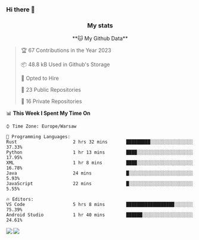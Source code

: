 ### Hi there 👋

<!--
**DamianKocjan/DamianKocjan** is a ✨ _special_ ✨ repository because its `README.md` (this file) appears on your GitHub profile.

Here are some ideas to get you started:

- 🔭 I’m currently working on ...
- 🌱 I’m currently learning ...
- 👯 I’m looking to collaborate on ...
- 🤔 I’m looking for help with ...
- 💬 Ask me about ...
- 📫 How to reach me: ...
- 😄 Pronouns: ...
- ⚡ Fun fact: ...
-->

<h3 align="center">My stats</h3>

<p align="center">
    <!--START_SECTION:waka-->
**🐱 My Github Data** 

> 🏆 67 Contributions in the Year 2023
 > 
> 📦 48.8 kB Used in Github's Storage 
 > 
> 💼 Opted to Hire
 > 
> 📜 23 Public Repositories 
 > 
> 🔑 16 Private Repositories  
 > 
📊 **This Week I Spent My Time On** 

```text
⌚︎ Time Zone: Europe/Warsaw

💬 Programming Languages: 
Rust                     2 hrs 32 mins       █████████░░░░░░░░░░░░░░░░   37.33% 
Python                   1 hr 13 mins        ████░░░░░░░░░░░░░░░░░░░░░   17.95% 
XML                      1 hr 8 mins         ████░░░░░░░░░░░░░░░░░░░░░   16.78% 
Java                     24 mins             █░░░░░░░░░░░░░░░░░░░░░░░░   5.93% 
JavaScript               22 mins             █░░░░░░░░░░░░░░░░░░░░░░░░   5.55%

🔥 Editors: 
VS Code                  5 hrs 8 mins        ██████████████████░░░░░░░   75.39% 
Android Studio           1 hr 40 mins        ██████░░░░░░░░░░░░░░░░░░░   24.61%

```


<!--END_SECTION:waka-->
</p>

<img align="left" src="https://github-readme-stats.vercel.app/api?username=DamianKocjan&&layout=compact&count_private=true&show_icons=true&hide_border=true&include_all_commits=true&bg_color=0D1117&title_color=FFFFFF&text_color=FFFFFF&icon_color=FFFFFF">
<img align="left" src="https://github-readme-stats.vercel.app/api/top-langs/?username=DamianKocjan&layout=compact&hide_border=true&card_width=250&bg_color=0D1117&title_color=FFFFFF&text_color=FFFFFF&icon_color=FFFFFF">
